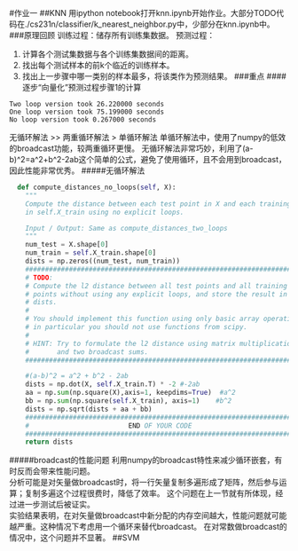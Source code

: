 #作业一
##KNN
用ipython notebook打开knn.ipynb开始作业。大部分TODO代码在./cs231n/classifier/k_nearest_neighbor.py中，少部分在knn.ipynb中。
###原理回顾
训练过程：储存所有训练集数据。
预测过程：
1.  计算各个测试集数据与各个训练集数据间的距离。
2.  找出每个测试样本的前k个临近的训练样本。
3.  找出上一步骤中哪一类别的样本最多，将该类作为预测结果。
###重点
####逐步“向量化”预测过程步骤1的计算
```
Two loop version took 26.220000 seconds
One loop version took 75.199000 seconds
No loop version took 0.267000 seconds
```
无循环解法 >> 两重循环解法 > 单循环解法
单循环解法中，使用了numpy的低效的broadcast功能，较两重循环更慢。
无循环解法非常巧妙，利用了(a-b)^2=a^2+b^2-2ab这个简单的公式，避免了使用循环，且不会用到broadcast，因此性能非常优秀。
#####无循环解法
```python
  def compute_distances_no_loops(self, X):
    """
    Compute the distance between each test point in X and each training point
    in self.X_train using no explicit loops.

    Input / Output: Same as compute_distances_two_loops
    """
    num_test = X.shape[0]
    num_train = self.X_train.shape[0]
    dists = np.zeros((num_test, num_train)) 
    #########################################################################
    # TODO:                                                                 #
    # Compute the l2 distance between all test points and all training      #
    # points without using any explicit loops, and store the result in      #
    # dists.                                                                #
    #                                                                       #
    # You should implement this function using only basic array operations; #
    # in particular you should not use functions from scipy.                #
    #                                                                       #
    # HINT: Try to formulate the l2 distance using matrix multiplication    #
    #       and two broadcast sums.                                         #
    #########################################################################

    #(a-b)^2 = a^2 + b^2 - 2ab
    dists = np.dot(X, self.X_train.T) * -2 #-2ab
    aa = np.sum(np.square(X),axis=1, keepdims=True)  #a^2
    bb = np.sum(np.square(self.X_train), axis=1)    #b^2
    dists = np.sqrt(dists + aa + bb)
    #########################################################################
    #                         END OF YOUR CODE                              #
    #########################################################################
    return dists
```
#####broadcast的性能问题
利用numpy的broadcast特性来减少循环嵌套，有时反而会带来性能问题。  
分析可能是对矢量做broadcast时，将一行矢量复制多遍形成了矩阵，然后参与运算；复制多遍这个过程很费时，降低了效率。
这个问题在上一节就有所体现，经过进一步测试后被证实。  
实验结果表明，在对矢量做broadcast中新分配的内存空间越大，性能问题就可能越严重。这种情况下考虑用一个循环来替代broadcast。
在对常数做broadcast的情况中，这个问题并不显著。
##SVM
